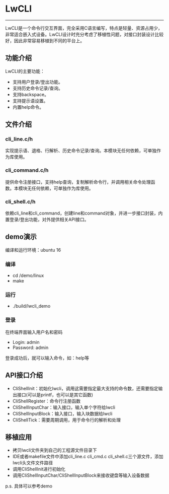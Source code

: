 # LwCLI
---------------------
LwCLI是一个命令行交互界面，完全采用C语言编写，特点是轻量、资源占用少，非常适合嵌入式设备。LwCLI设计时充分考虑了移植性问题，对接口封装设计比较好，因此非常容易移植到不同的平台上。

## 功能介绍
LwCLI的主要功能：
* 支持用户登录/登出功能。
* 支持历史命令记录/查询。
* 支持backspace。
* 支持提示语设置。
* 内置help命令。

## 文件介绍

### cli_line.c/h
实现提示语、退格、行解析、历史命令记录/查询。本模块无任何依赖，可单独作为库使用。

### cli_command.c/h
提供命令注册接口，支持help查询，复制解析命令行，并调用相关命令处理函数。本模块无任何依赖，可单独作为库使用。

### cli_shell.c/h
依赖cli_line和cli_command，创建line和command对象，并进一步接口封装，内置登录/登出功能，对外提供相关API接口。

## demo演示
编译和运行环境：ubuntu 16

### 编译
* cd /demo/linux
* make

### 运行
* ./build/lwcli_demo

### 登录
在终端界面输入用户名和密码

* Login: admin
* Password: admin

登录成功后，就可以输入命令，如：help等

## API接口介绍
* CliShellInit：初始化lwcli，调用这需要指定最大支持的命令数，还需要指定输出接口(可以是printf，也可以是其它函数)
* CliShellRegister：命令行注册函数
* CliShellInputChar：输入接口，输入单个字符给lwcli
* CliShellInputBlock：输入接口，输入块数据给lwcli
* CliShellTick：需要周期调用，用于命令行的解析和处理


## 移植应用
* 拷贝lwcli文件夹到自己的工程源文件目录下
* IDE或者makefile文件中添加cli_line.c cli_cmd.c cli_shell.c三个源文件，添加lwcli头文件文件路径
* 调用CliShellInit进行初始化
* 调用CliShellInputChar/CliShellInputBlock来接收键盘等输入设备数据

p.s. 具体可以参考demo
